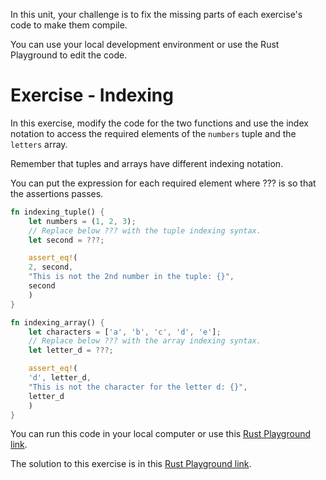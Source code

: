 In this unit, your challenge is to fix the missing parts of each exercise's code to make them
compile.

You can use your local development environment or use the Rust Playground to edit the code.

# Exercise - Indexing

In this exercise, modify the code for the two functions and use the index notation to access the
required elements of the `numbers` tuple and the `letters` array.

Remember that tuples and arrays have different indexing notation.

You can put the expression for each required element where ??? is so that the assertions passes.

```rust
fn indexing_tuple() {
    let numbers = (1, 2, 3);
    // Replace below ??? with the tuple indexing syntax.
    let second = ???;

    assert_eq!(
    2, second,
    "This is not the 2nd number in the tuple: {}",
    second
    )
}

fn indexing_array() {
    let characters = ['a', 'b', 'c', 'd', 'e'];
    // Replace below ??? with the array indexing syntax.
    let letter_d = ???;

    assert_eq!(
    'd', letter_d,
    "This is not the character for the letter d: {}",
    letter_d
    )
}
```

You can run this code in your local computer or use this [Rust Playground link](https://play.rust-lang.org/?version=stable&mode=debug&edition=2018&gist=2feac2d3023de64774d9633f396bf24f).

The solution to this exercise is in this [Rust Playground link](https://play.rust-lang.org/?version=stable&mode=debug&edition=2018&gist=7932c6a7a48377dbe3278b83ecc982ba).
